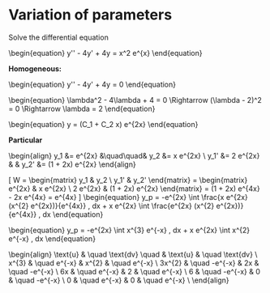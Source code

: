 # Variation of parameters
Solve the differential equation

\begin{equation}
y'' - 4y' + 4y = x^2 e^{x}
\end{equation}

**Homogeneous:**

\begin{equation}
y'' - 4y' + 4y = 0
\end{equation}

\begin{equation}
\lambda^2 - 4\lambda + 4 = 0 \Rightarrow (\lambda - 2)^2 = 0 \Rightarrow \lambda = 2
\end{equation}

\begin{equation}
y = (C_1 + C_2 x) e^{2x}
\end{equation}

**Particular**

\begin{align}
y_1   &= e^{2x}          &\quad\quad& y_2   &= x e^{2x} \\
y_1'  &= 2 e^{2x}        &         & y_2'  &= (1 + 2x) e^{2x}
\end{align}

\[
W = \begin{matrix}
y_1 & y_2 \\
y_1' & y_2'
\end{matrix}
= \begin{matrix}
e^{2x} & x e^{2x} \\
2 e^{2x} & (1 + 2x) e^{2x}
\end{matrix}
= (1 + 2x) e^{4x} - 2x e^{4x} = e^{4x}
\]
\begin{equation}
y_p = -e^{2x} \int \frac{x e^{2x} (x^{2} e^{2x})}{e^{4x}} \, dx + x e^{2x} \int \frac{e^{2x} (x^{2} e^{2x})}{e^{4x}} \, dx
\end{equation}

\begin{equation}
y_p = -e^{2x} \int x^{3} e^{-x} \, dx + x e^{2x} \int x^{2} e^{-x} \, dx
\end{equation}

\begin{align}
\text{u} & \quad \text{dv} \quad & \text{u} & \quad \text{dv} \\
x^{3}   & \quad e^{-x}  & x^{2} & \quad e^{-x} \\
3x^{2}  & \quad -e^{-x} & 2x    & \quad -e^{-x} \\
6x      & \quad e^{-x}  & 2     & \quad e^{-x} \\
6       & \quad -e^{-x} & 0     & \quad -e^{-x} \\
0       & \quad e^{-x}  & 0     & \quad e^{-x} \\
\end{align}
